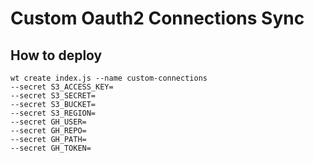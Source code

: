 # Custom Oauth2 Connections Sync

## How to deploy

```
wt create index.js --name custom-connections 
--secret S3_ACCESS_KEY= 
--secret S3_SECRET=
--secret S3_BUCKET= 
--secret S3_REGION=
--secret GH_USER=
--secret GH_REPO=
--secret GH_PATH=
--secret GH_TOKEN=

```
